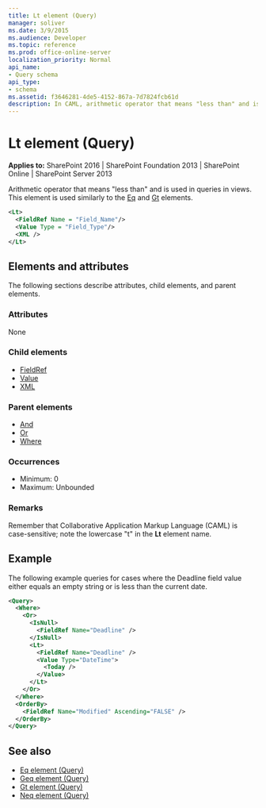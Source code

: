 ```yaml
---
title: Lt element (Query)
manager: soliver
ms.date: 3/9/2015
ms.audience: Developer
ms.topic: reference
ms.prod: office-online-server
localization_priority: Normal
api_name:
- Query schema
api_type:
- schema
ms.assetid: f3646281-4de5-4152-867a-7d7824fcb61d
description: In CAML, arithmetic operator that means "less than" and is used in queries in views. Used similarly to the Eq and Gt elements.
---
```


# Lt element (Query)

**Applies to:** SharePoint 2016 | SharePoint Foundation 2013 | SharePoint Online | SharePoint Server 2013
  
Arithmetic operator that means "less than" and is used in queries in views. This element is used similarly to the [Eq](eq-element-query.md) and [Gt](gt-element-query.md) elements. 
  
```XML
<Lt>
  <FieldRef Name = "Field_Name"/>
  <Value Type = "Field_Type"/>
  <XML />
</Lt>
```

## Elements and attributes

The following sections describe attributes, child elements, and parent elements.

### Attributes

None
   
### Child elements

- [FieldRef](fieldref-element-query.md)
- [Value](value-element-query.md)
- [XML](xml-element.md)
   
### Parent elements

- [And](and-element-query.md)
- [Or](or-element-query.md)
- [Where](where-element-query.md)
   
### Occurrences

- Minimum: 0
- Maximum: Unbounded
   
### Remarks

Remember that Collaborative Application Markup Language (CAML) is case-sensitive; note the lowercase "t" in the **Lt** element name. 
  
## Example

The following example queries for cases where the Deadline field value either equals an empty string or is less than the current date.
  
```XML
<Query>
  <Where>
    <Or>
      <IsNull>
        <FieldRef Name="Deadline" />
      </IsNull>
      <Lt>
        <FieldRef Name="Deadline" />
        <Value Type="DateTime">
          <Today />
        </Value>
      </Lt>
    </Or>
  </Where>
  <OrderBy>
    <FieldRef Name="Modified" Ascending="FALSE" />
  </OrderBy>
</Query>
```

## See also

- [Eq element (Query)](eq-element-query.md)  
- [Geq element (Query)](geq-element-query.md)  
- [Gt element (Query)](gt-element-query.md)  
- [Neq element (Query)](neq-element-query.md)

